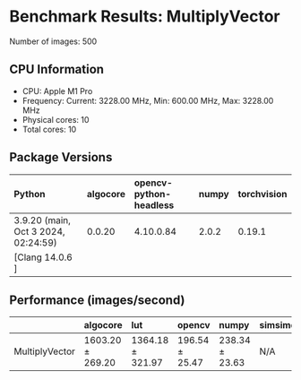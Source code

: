 # Benchmark Results: MultiplyVector

Number of images: 500

## CPU Information

- CPU: Apple M1 Pro
- Frequency: Current: 3228.00 MHz, Min: 600.00 MHz, Max: 3228.00 MHz
- Physical cores: 10
- Total cores: 10

## Package Versions

| Python                                | algocore   | opencv-python-headless   | numpy   | torchvision   |
|:--------------------------------------|:-----------|:-------------------------|:--------|:--------------|
| 3.9.20 (main, Oct  3 2024, 02:24:59)  | 0.0.20     | 4.10.0.84                | 2.0.2   | 0.19.1        |
| [Clang 14.0.6 ]                       |            |                          |         |               |

## Performance (images/second)

|                | algocore         | lut              | opencv         | numpy          | simsimd   |
|:---------------|:-----------------|:-----------------|:---------------|:---------------|:----------|
| MultiplyVector | 1603.20 ± 269.20 | 1364.18 ± 321.97 | 196.54 ± 25.47 | 238.34 ± 23.63 | N/A       |
